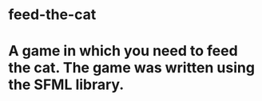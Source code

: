 # feed-the-cat
# A game in which you need to feed the cat. The game was written using the SFML library.
